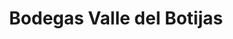 ---
title: "Bodegas Valle del Botijas"
url: /pesquera-de-duero/bodegas-valle-del-botijas/
shop: vino
---